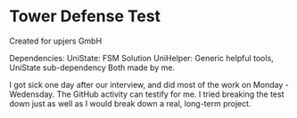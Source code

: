 # Tower Defense Test
Created for upjers GmbH

Dependencies:
UniState: FSM Solution
UniHelper: Generic helpful tools, UniState sub-dependency
Both made by me.

I got sick one day after our interview, and did most of the work on Monday - Wedensday. The GitHub activity can testify for me.
I tried breaking the test down just as well as I would break down a real, long-term project.
